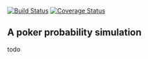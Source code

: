 [![Build Status](https://travis-ci.org/Phil-Ba/montePoker.svg?branch=master)](https://travis-ci.org/Phil-Ba/montePoker)
[![Coverage Status](https://coveralls.io/repos/github/Phil-Ba/montePoker/badge.svg?branch=master)](https://coveralls.io/github/Phil-Ba/montePoker?branch=master)
## A poker probability simulation 
todo